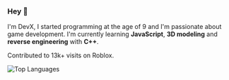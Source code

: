 ### Hey 👋
I'm DevX, I started programming at the age of 9 and I'm passionate about game development. I'm currently learning **JavaScript**, **3D modeling** and **reverse engineering** with **C++**.

Contributed to 13k+ visits on Roblox.

![Top Languages](https://github-readme-stats-two-beige-60.vercel.app/api/top-langs/?username=010DevX101&theme=tokyonight&layout=compact&hide=solidity,shell&langs_count=4&size_weight=0.5&count_weight=0.5&exclude_repo=Aliens-Do-Not-Exist)
